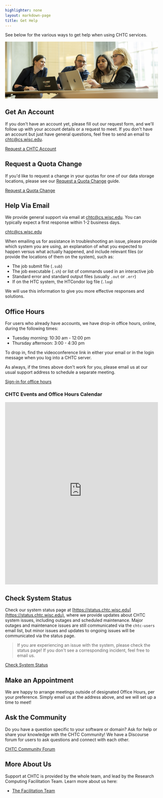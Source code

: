 ```yaml
---
highlighter: none
layout: markdown-page
title: Get Help
---
```


See below for the various ways to get help when using CHTC services. 

<img src="/images/20240308_facilitators_morgridge.jpg" class= "img-fluid"/>

## Get An Account

If you don't have an account yet, please fill out our request form, and we'll
follow up with your account details or a request to meet. If you don't have an
account but just have general questions, feel free to send an email to
[chtc@cs.wisc.edu](Mailto:chtc@cs.wisc.edu).

<div class="d-flex mb-3">
	<div class="p-3 m-auto">
		<a class="btn btn-primary" href="https://uwmadison.co1.qualtrics.com/jfe/form/SV_8f6nTgaaVhefdmS">Request a CHTC Account</a>
	</div>
</div>

## Request a Quota Change

If you'd like to request a change in your quotas for one of our data
storage locations, please see our [Request a Quota Change](quota-request) guide.

<div class="d-flex mb-3">
	<div class="p-3 m-auto">
		<a class="btn btn-primary" href="quota-request">Request a Quota Change</a>
	</div>
</div>

## Help Via Email

We provide general support via email at [chtc@cs.wisc.edu](mailto:chtc@cs.wisc.edu). You can typically
expect a first response within 1-2 business days. 

<div class="d-flex mb-3">
	<div class="p-3 m-auto">
		<a class="btn btn-primary" href="mailto:chtc@cs.wisc.edu">chtc@cs.wisc.edu</a>
	</div>
</div>

When emailing us for assistance in troubleshooting an issue, please provide which system you are using, 
an explanation of what you expected to happen versus what actually happened, and include relevant files
(or provide the locations of them on the system), such as:

* The job submit file (`.sub`)
* The job executable (`.sh`) or list of commands used in an interactive job
* Standard error and standard output files (usually `.out` or `.err`)
* If on the HTC system, the HTCondor log file (`.log`)

We will use this information to give you more effective responses and solutions.

## Office Hours

<!-- **Cancellations will be announced via email and on this webpage.** -->

<!-- **We will have a limited office hour schedule over the winter break, beginning Dec. 18.**
**Office hours will only be held on the following dates during this period:**

- **Thursday, Dec. 21st, 3:00 - 4:30 pm**
- **Thursday, Jan. 4th, 3:00 - 4:30 pm**
- **Thursday, Jan. 11th, 3:00 - 4:30 pm**
- **Thursday, Jan. 18th, 3:00 - 4:30 pm**

**Our regular office hour schedule will resume Jan. 22.** 
-->

For users who already have accounts, we have drop-in office hours, online, during the following times:

-   Tuesday morning: 10:30 am - 12:00 pm
-   Thursday afternoon: 3:00 - 4:30 pm

To drop in, find the videoconference link in either your email or in the 
login message when you log into a CHTC server. 

As always, if the times above don't work for you, please email us 
at our usual support address to schedule a separate meeting. 

<div class="d-flex mb-3">
	<div class="p-3 m-auto">
		<a class="btn btn-primary" href="sign-in.html">Sign-in for office hours</a>
	</div>
</div>

### CHTC Events and Office Hours Calendar
<iframe id="open-web-calendar" 
    style="background:url('https://raw.githubusercontent.com/niccokunzmann/open-web-calendar/master/static/img/loaders/circular-loader.gif') center center no-repeat;"
    src="https://open-web-calendar.hosted.quelltext.eu/calendar.html?ending_hour=18&amp;hour_format=%25g%3A%25i%E2%80%AF%25a&amp;prefer_browser_language=true&amp;start_of_week=work&amp;starting_hour=8&amp;tab=week&amp;tabs=month&amp;tabs=week&amp;target=_blank&amp;title=CHTC%20Events%20and%20Office%20Hours&amp;url=https%3A%2F%2Fcalendar.google.com%2Fcalendar%2Fical%2Fc_ab942dce7a1330adb574945756788f3c3291e5e0e8508de8d8b7b9dda1ea4a0b%2540group.calendar.google.com%2Fpublic%2Fbasic.ics"
    sandbox="allow-scripts allow-same-origin allow-popups"
    allowTransparency="true" scrolling="no" 
    frameborder="0" height="600px" width="100%"></iframe>

## Check System Status

Check our system status page at [https://status.chtc.wisc.edu](https://status.chtc.wisc.edu), where we 
provide updates  about CHTC system issues, including outages and scheduled maintenance. Major outages and maintenance  issues are still communicated via the `chtc-users` email list, but minor issues and updates to 
ongoing issues will be communicated via the status page. 

> If you are experiencing an issue with the system, please check the status page! If you 
> don't see a corresponding incident, feel free to email us.

<div class="d-flex mb-3">
	<div class="p-3 m-auto">
		<a class="btn btn-primary" href="https://status.chtc.wisc.edu">Check System Status</a>
	</div>
</div>

## Make an Appointment

We are happy to arrange meetings outside of designated Office Hours, per
your preference. Simply email us at the address above, and we will set
up a time to meet!

## Ask the Community

Do you have a question specific to your software or domain? Ask for help or share your knowledge with the CHTC Community! We have a Discourse forum for users to ask questions and connect with each other.

<div class="d-flex mb-3">
	<div class="p-3 m-auto">
		<a class="btn btn-primary" href="https://community.chtc.wisc.edu/">CHTC Community Forum</a>
	</div>
</div>

## More About Us

Support at CHTC is provided by the whole team, and lead by the Research 
Computing Facilitation Team. Learn more about us here: 

* [The Facilitation Team](facilitation-team.html)

